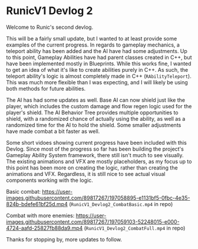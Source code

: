 # RunicV1 Devlog 2

Welcome to Runic's second devlog.

This will be a fairly small update, but I wanted to at least provide some examples of the current progress. In regards to gameplay mechanics, a teleport ability has been added and the AI have had some adjustments. Up to this point, Gameplay Abilities have had parent classes created in C++, but have been implemented mostly in Blueprints. While this works fine, I wanted to get an idea of what it's like to create abilities purely in C++. As such, the teleport ability's logic is almost completely made in C++ (`RAbilityTeleport`). This was much more flexible than I was expecting, and I will likely be using both methods for future abilities.

The AI has had some updates as well. Base AI can now shield just like the player, which includes the custom damage and flow regen logic used for the player's shield. The AI Behavior Tree provides multiple opportunities to shield, with a randomized chance of actually using the ability, as well as a randomized time for the AI to hold the shield. Some smaller adjustments have made combat a bit faster as well.

Some short vidoes showing current progress have been included with this Devlog. Since most of the progress so far has been building the project's Gameplay Ability System framework, there still isn't much to see visually. The existing animations and VFX are mostly placeholders, as my focus up to this point has been more on creating the logic, rather than creating the animations and VFX. Regardless, it is still nice to see actual visual components working with the logic.


Basic combat:
https://user-images.githubusercontent.com/89817267/197058895-e1131bf5-0fbc-4e35-824b-bdefe61bf25d.mp4
(`RunicV1_Devlog2_CombatBasic.mp4` in repo)

Combat with more enemies:
https://user-images.githubusercontent.com/89817267/197059103-52248015-e000-4724-aafd-25827fb88da9.mp4
(`RunicV1_Devlog2_CombatFull.mp4` in repo)


Thanks for stopping by, more updates to follow.
